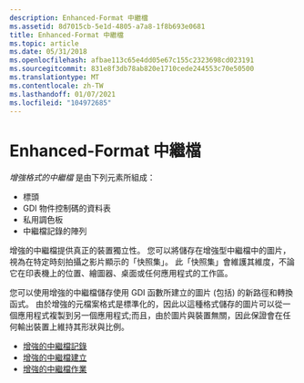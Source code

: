 ```yaml
---
description: Enhanced-Format 中繼檔
ms.assetid: 8d7015cb-5e1d-4805-a7a8-1f8b693e0681
title: Enhanced-Format 中繼檔
ms.topic: article
ms.date: 05/31/2018
ms.openlocfilehash: afbae113c65e4dd05e67c155c2323698cd023191
ms.sourcegitcommit: 831e8f3db78ab820e1710cede244553c70e50500
ms.translationtype: MT
ms.contentlocale: zh-TW
ms.lasthandoff: 01/07/2021
ms.locfileid: "104972685"
---
```

# <a name="enhanced-format-metafiles"></a>Enhanced-Format 中繼檔

*增強格式的中繼檔* 是由下列元素所組成：

-   標頭
-   GDI 物件控制碼的資料表
-   私用調色板
-   中繼檔記錄的陣列

增強的中繼檔提供真正的裝置獨立性。 您可以將儲存在增強型中繼檔中的圖片，視為在特定時刻拍攝之影片顯示的「快照集」。 此「快照集」會維護其維度，不論它在印表機上的位置、繪圖器、桌面或任何應用程式的工作區。

您可以使用增強的中繼檔儲存使用 GDI 函數所建立的圖片 (包括) 的新路徑和轉換函式。 由於增強的元檔案格式是標準化的，因此以這種格式儲存的圖片可以從一個應用程式複製到另一個應用程式;而且，由於圖片與裝置無關，因此保證會在任何輸出裝置上維持其形狀與比例。

-   [增強的中繼檔記錄](enhanced-metafile-records.md)
-   [增強的中繼檔建立](enhanced-metafile-creation.md)
-   [增強的中繼檔作業](enhanced-metafile-operations.md)

 

 



